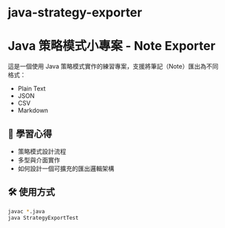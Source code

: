 # java-strategy-exporter

# Java 策略模式小專案 - Note Exporter

這是一個使用 Java 策略模式實作的練習專案，支援將筆記（Note）匯出為不同格式：
- Plain Text
- JSON
- CSV
- Markdown

## 🧠 學習心得

- 策略模式設計流程
- 多型與介面實作
- 如何設計一個可擴充的匯出邏輯架構

## 🛠️ 使用方式

```bash
javac *.java
java StrategyExportTest
